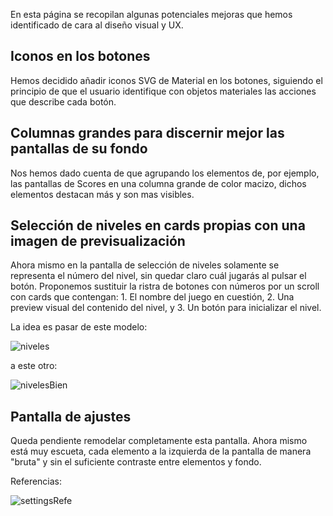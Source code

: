 En esta página se recopilan algunas potenciales mejoras que hemos identificado de cara al diseño visual y UX.

## Iconos en los botones
Hemos decidido añadir iconos SVG de Material en los botones, siguiendo el principio de que el usuario identifique con objetos materiales las acciones que describe cada botón.

## Columnas grandes para discernir mejor las pantallas de su fondo
Nos hemos dado cuenta de que agrupando los elementos de, por ejemplo, las pantallas de Scores en una columna grande de color macizo, dichos elementos destacan más y son mas visibles.

## Selección de niveles en cards propias con una imagen de previsualización
Ahora mismo en la pantalla de selección de niveles solamente se representa el número del nivel, sin quedar claro cuál jugarás al pulsar el botón. Proponemos sustituir la ristra de botones con números por un scroll con cards que contengan: 1. El nombre del juego en cuestión, 2. Una preview visual del contenido del nivel, y 3. Un botón para inicializar el nivel.

La idea es pasar de este modelo: 

![niveles](https://github.com/Diego-a-lopez/ScapeTheAds/assets/71868889/2cc0a276-050d-4797-949e-00db32f85009)

a este otro:

![nivelesBien](https://github.com/Diego-a-lopez/ScapeTheAds/assets/71868889/b536afab-96cb-4267-9a99-6cfc21c1792e)

## Pantalla de ajustes
Queda pendiente remodelar completamente esta pantalla. Ahora mismo está muy escueta, cada elemento a la izquierda de la pantalla de manera "bruta" y sin el suficiente contraste entre elementos y fondo.

Referencias:

![settingsRefe](https://github.com/Diego-a-lopez/ScapeTheAds/assets/71868889/21815a5e-5069-45c6-b2be-214769fb5618)
